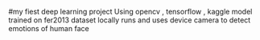 
#my fiest deep learning project
Using opencv , tensorflow , kaggle
model trained on fer2013 dataset
locally runs and uses device camera to detect emotions of human face
